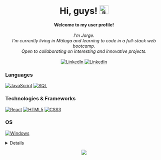 <h1 align="center">Hi, guys! <img src="https://github.com/CallejaJ/CallejaJ/assets/24524555/766d336d-b87d-44ba-807c-c51de2bc6b4d" width="28px" alt="👋"></h1>

<p align="center">
    <b>Welcome to my user profile!</b><br><br>
    <i>
        I'm Jorge.<br>
        I'm currently living in Málaga and learning to code in a full-stack web bootcamp.<br>
        Open to collaborating on interesting and innovative projects.<br>
    </i><br>
    <a href="https://www.linkedin.com/in/CallejaJ" tarjet="_blank">
        <img src="https://img.shields.io/badge/LinkedIn-blue?style=flat-square&logo=linkedin" alt="LinkedIn">
    </a>
    <a href="https://www.twitter.com/CallejaPJ" tarjet="_blank">
        <img src="https://img.shields.io/badge/twitter-blue?style=flat-square&logo=twitter" alt="LinkedIn">
    </a>
    
</p>

### Languages
[![JavaScript](https://img.shields.io/badge/javascript-black?style=for-the-badge&logo=javascript)](https://#)
[![SQL](https://img.shields.io/badge/sql-black?style=for-the-badge&logo=mysql)](https://#)


### Technologies & Frameworks
[![React](https://img.shields.io/badge/react-black?style=for-the-badge&logo=react)](https://#)
[![HTML5](https://img.shields.io/badge/html5-black?style=for-the-badge&logo=html5)](https://#)
[![CSS3](https://img.shields.io/badge/css3-black?style=for-the-badge&logo=css3)](https://#)

### OS
[![Windows](https://img.shields.io/badge/Windows-black?style=for-the-badge&logo=Windows)](https://#)

<details>
<p align="center">
  <a href="https://github.com/CallejaJ">
    <img src="http://github-profile-summary-cards.vercel.app/api/cards/profile-details?username=CallejaJ&theme=transparent" />
  </a>
  <a href="https://github.com/CallejaJ">
    <img src="https://github-readme-streak-stats.herokuapp.com/?user=CallejaJ&hide_border=true&card_width=338&theme=transparent" />
  </a>
  <a href="https://github.com/CallejaJ">
    <img src="http://github-profile-summary-cards.vercel.app/api/cards/stats?username=CallejaJ&theme=transparent" />
  </a>
  <a href="https://github.com/CallejaJ">
    <img src="https://github-readme-stats.vercel.app/api/top-langs/?username=CallejaJ&langs_count=10&exclude_repo=&hide=jupyter%20notebook,vim%20script,cmake,makefile,batchfile,emacs%20lisp,css,html&layout=default&card_width=699&hide_border=true&theme=transparent" />
  </a>
</p>
</details>

<p align="center">
  <a href="https://github.com/CallejaJ">
    <img src="https://komarev.com/ghpvc/?username=CallejaJ&color=blue&style=flat)" />
  </a>
</p>

